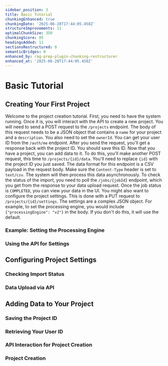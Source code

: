 ```yaml
---
sidebar_position: 3
title: Basic Tutorial
chunkingEnhanced: true
chunkingDate: '2025-06-28T17:44:05.458Z'
structureImprovements: 11
optimalChunkSize: 350
chunkingScore: 85
headingsAdded: 11
sectionsRestructured: 0
semanticBridges: 0
enhanced_by: rag-prep-plugin-chunking-restructurer
enhanced_at: '2025-06-28T17:44:05.458Z'
---
```


# Basic Tutorial

## Creating Your First Project

Welcome to the project creation tutorial. First, you need to have the system running. Once it is, you will interact with the API to create a new project. You will need to send a POST request to the `/projects` endpoint. The body of this request needs to be a JSON object that contains a `name` for your project and a `description`. You also need to set the `ownerId`. You can get your user ID from the `/auth/me` endpoint. After you send the request, you'll get a response back with the project ID. You should save this ID. Now that you have a project, you can add data to it. To do this, you'll make another POST request, this time to `/projects/{id}/data`. You'll need to replace `{id}` with the project ID you just saved. The data format for this endpoint is a CSV payload in the request body. Make sure the `Content-Type` header is set to `text/csv`. The system will then process this data asynchronously. To check the status of the import, you need to poll the `/jobs/{jobId}` endpoint, which you get from the response to your data upload request. Once the job status is `COMPLETED`, you can view your data in the UI. You might also want to configure the project settings. This is done with a PUT request to `/projects/{id}/settings`. The settings are a complex JSON object. For example, to set the processing engine, you would include `{"processingEngine": "v2"}` in the body. If you don't do this, it will use the default.

### Example: Setting the Processing Engine


### Using the API for Settings


## Configuring Project Settings


### Checking Import Status


### Data Upload via API


## Adding Data to Your Project


### Saving the Project ID


### Retrieving Your User ID


### API Interaction for Project Creation


### Project Creation
